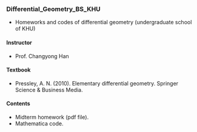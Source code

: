 ### Differential_Geometry_BS_KHU
  
- Homeworks and codes of differential geometry (undergraduate school of KHU)

#### Instructor
- Prof. Changyong Han

#### Textbook  
- Pressley, A. N. (2010). Elementary differential geometry. Springer Science & Business Media.
  
#### Contents
- Midterm homework (pdf file).
- Mathematica code.
